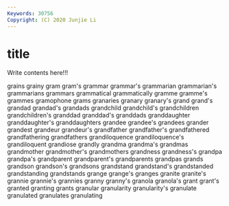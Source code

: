 ```yaml
---
Keywords: 30756
Copyright: (C) 2020 Junjie Li
---
```


# title

Write contents here!!!
 
grains 
grainy 
gram 
gram's
grammar 
grammar's 
grammarian 
grammarian's 
grammarians 
grammars 
grammatical 
grammatically 
gramme 
gramme's
grammes 
gramophone 
grams 
granaries 
granary 
granary's 
grand 
grand's 
grandad 
grandad's
grandads 
grandchild 
grandchild's 
grandchildren 
grandchildren's 
granddad 
granddad's 
granddads 
granddaughter 
granddaughter's
granddaughters 
grandee 
grandee's 
grandees 
grander 
grandest 
grandeur 
grandeur's 
grandfather 
grandfather's
grandfathered 
grandfathering 
grandfathers 
grandiloquence 
grandiloquence's 
grandiloquent 
grandiose 
grandly 
grandma 
grandma's
grandmas 
grandmother 
grandmother's 
grandmothers 
grandness 
grandness's 
grandpa 
grandpa's 
grandparent 
grandparent's
grandparents 
grandpas 
grands 
grandson 
grandson's 
grandsons 
grandstand 
grandstand's 
grandstanded 
grandstanding
grandstands 
grange 
grange's 
granges 
granite 
granite's 
grannie 
grannie's 
grannies 
granny
granny's 
granola 
granola's 
grant 
grant's 
granted 
granting 
grants 
granular 
granularity
granularity's 
granulate 
granulated 
granulates 
granulating 
